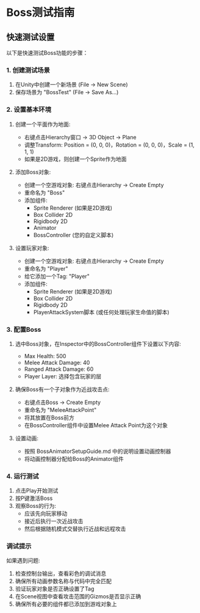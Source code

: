 # Boss测试指南

## 快速测试设置

以下是快速测试Boss功能的步骤：

### 1. 创建测试场景

1. 在Unity中创建一个新场景 (File → New Scene)
2. 保存场景为 "BossTest" (File → Save As...)

### 2. 设置基本环境

1. 创建一个平面作为地面:
   - 右键点击Hierarchy窗口 → 3D Object → Plane
   - 调整Transform: Position = (0, 0, 0)，Rotation = (0, 0, 0)，Scale = (1, 1, 1)
   - 如果是2D游戏，则创建一个Sprite作为地面

2. 添加Boss对象:
   - 创建一个空游戏对象: 右键点击Hierarchy → Create Empty
   - 重命名为 "Boss"
   - 添加组件:
     * Sprite Renderer (如果是2D游戏)
     * Box Collider 2D
     * Rigidbody 2D
     * Animator
     * BossController (您的自定义脚本)

3. 设置玩家对象:
   - 创建一个空游戏对象: 右键点击Hierarchy → Create Empty
   - 重命名为 "Player"
   - 给它添加一个Tag: "Player"
   - 添加组件:
     * Sprite Renderer (如果是2D游戏)
     * Box Collider 2D
     * Rigidbody 2D
     * PlayerAttackSystem脚本 (或任何处理玩家生命值的脚本)

### 3. 配置Boss

1. 选中Boss对象，在Inspector中的BossController组件下设置以下内容:
   - Max Health: 500
   - Melee Attack Damage: 40
   - Ranged Attack Damage: 60
   - Player Layer: 选择包含玩家的层

2. 确保Boss有一个子对象作为近战攻击点:
   - 右键点击Boss → Create Empty
   - 重命名为 "MeleeAttackPoint"
   - 将其放置在Boss前方
   - 在BossController组件中设置Melee Attack Point为这个对象

3. 设置动画:
   - 按照 BossAnimatorSetupGuide.md 中的说明设置动画控制器
   - 将动画控制器分配给Boss的Animator组件

### 4. 运行测试

1. 点击Play开始测试
2. 按P键激活Boss
3. 观察Boss的行为:
   - 应该先向玩家移动
   - 接近后执行一次近战攻击
   - 然后根据随机模式交替执行近战和远程攻击

### 调试提示

如果遇到问题:

1. 检查控制台输出，查看彩色的调试消息
2. 确保所有动画参数名称与代码中完全匹配
3. 验证玩家对象是否正确设置了Tag
4. 在Scene视图中查看攻击范围的Gizmos是否显示正确
5. 确保所有必要的组件都已添加到游戏对象上
